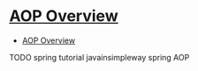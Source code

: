 # [AOP Overview](http://javainsimpleway.com/aop-overview/)

- [AOP Overview](#aop-overview)







TODO spring tutorial javainsimpleway spring AOP